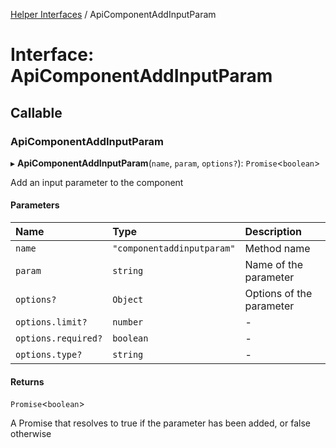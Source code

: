 [Helper Interfaces](../README.md) / ApiComponentAddInputParam

# Interface: ApiComponentAddInputParam

## Callable

### ApiComponentAddInputParam

▸ **ApiComponentAddInputParam**(`name`, `param`, `options?`): `Promise`<`boolean`\>

Add an input parameter to the component

#### Parameters

| Name | Type | Description |
| :------ | :------ | :------ |
| `name` | ``"componentaddinputparam"`` | Method name |
| `param` | `string` | Name of the parameter |
| `options?` | `Object` | Options of the parameter |
| `options.limit?` | `number` | - |
| `options.required?` | `boolean` | - |
| `options.type?` | `string` | - |

#### Returns

`Promise`<`boolean`\>

A Promise that resolves to true if the parameter has been added, or false otherwise
